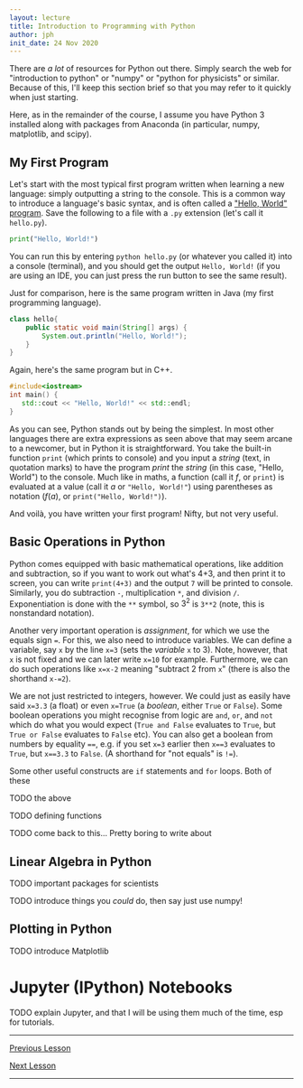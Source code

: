 ```yaml
---
layout: lecture
title: Introduction to Programming with Python
author: jph
init_date: 24 Nov 2020
---
```


There are _a lot_ of resources for Python out there. Simply search the web for "introduction to python" or "numpy" or "python for physicists" or similar. Because of this, I'll keep this section brief so that you may refer to it quickly when just starting. 

Here, as in the remainder of the course, I assume you have Python 3 installed along with packages from Anaconda (in particular, numpy, matplotlib, and scipy).

## My First Program

Let's start with the most typical first program written when learning a new language: simply outputting a string to the console. This is a common way to introduce a language's basic syntax, and is often called a ["Hello, World" program](https://en.wikipedia.org/wiki/%22Hello,_World!%22_program). Save the following to a file with a `.py` extension (let's call it `hello.py`). 
```python 
print("Hello, World!")
```
You can run this by entering `python hello.py` (or whatever you called it) into a console (terminal), and you should get the output `Hello, World!` (if you are using an IDE, you can just press the run button to see the same result). 

Just for comparison, here is the same program written in Java (my first programming language). 

```java 
class hello{
    public static void main(String[] args) {
        System.out.println("Hello, World!"); 
    }
}
``` 

Again, here's the same program but in C++. 

```cpp
#include<iostream>
int main() {
   std::cout << "Hello, World!" << std::endl;
}
```

As you can see, Python stands out by being the simplest. In most other languages there are extra expressions as seen above that may seem arcane to a newcomer, but in Python it is straightforward. You take the built-in function `print` (which prints to console) and you input a _string_ (text, in quotation marks) to have the program _print_ the _string_ (in this case, "Hello, World") to the console. Much like in maths, a function (call it $f$, or `print`) is evaluated at a value (call it $a$ or `"Hello, World!"`) using parentheses as notation ($f(a)$, or `print("Hello, World!")`). 

And voilà, you have written your first program! Nifty, but not very useful. 

## Basic Operations in Python 

Python comes equipped with basic mathematical operations, like addition and subtraction, so if you want to work out what's 4+3, and then print it to screen, you can write `print(4+3)` and the output `7` will be printed to console. Similarly, you do subtraction `-`, multiplication `*`, and division `/`. Exponentiation is done with the `**` symbol, so $3^2$ is `3**2` (note, this is nonstandard notation). 

Another very important operation is _assignment_, for which we use the equals sign `=`. For this, we also need to introduce variables. We can define a variable, say `x` by the line `x=3` (sets the _variable_ `x` to 3). Note, however, that `x` is not fixed and we can later write `x=10` for example. Furthermore, we can do such operations like `x=x-2` meaning "subtract 2 from `x`" (there is also the shorthand `x-=2`). 

We are not just restricted to integers, however. We could just as easily have said `x=3.3` (a float) or even `x=True` (a _boolean_, either `True` or `False`). Some boolean operations you might recognise from logic are `and`, `or`, and `not` which do what you would expect (`True and False` evaluates to `True`, but `True or False` evaluates to `False` etc). You can also get a boolean from numbers by equality `==`, e.g. if you set `x=3` earlier then `x==3` evaluates to `True`, but `x==3.3` to `False`. (A shorthand for "not equals" is `!=`). 

Some other useful constructs are `if` statements and `for` loops. Both of these 

TODO the above 

TODO defining functions

TODO come back to this... Pretty boring to write about

## Linear Algebra in Python 

TODO important packages for scientists

TODO introduce things you _could_ do, then say just use numpy!

## Plotting in Python 

TODO introduce Matplotlib

# Jupyter (IPython) Notebooks 

TODO explain Jupyter, and that I will be using them much of the time, esp for tutorials. 

<hr>

[Previous Lesson](intro)

[Next Lesson](sec1_2)

<hr> 
